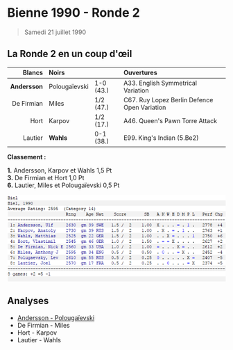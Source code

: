 # Bienne 1990 - Ronde 2

> Samedi 21 juillet 1990

## La Ronde 2 en un coup d'œil

| Blancs | Noirs | &nbsp; | Ouvertures |
| ---: | :--- | --- | :--- |
| **Andersson** | Polougaïevski | 1-0 (43.) | A33. English Symmetrical Variation |
| De Firmian | Miles | 1/2 (47.) | C67. Ruy Lopez Berlin Defence Open Variation |
| Hort | Karpov | 1/2 (17.) | A46. Queen's Pawn Torre Attack |
| Lautier | **Wahls** | 0-1 (38.) | E99. King's Indian (5.Be2) |

 **Classement :**

 **1.** Andersson, Karpov et Wahls 1,5 Pt  
**3.** De Firmian et Hort 1,0 Pt  
**6.** Lautier, Miles et Polougaïevski 0,5 Pt

![](Class_02.png)

## Analyses

* [Andersson - Polougaïevski](02_Andersson_Polougaievski.md)
* De Firmian - Miles
* Hort - Karpov
* Lautier - Wahls


